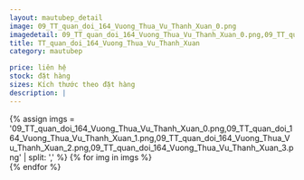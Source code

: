 ```yaml
---
layout: mautubep_detail
image: 09_TT_quan_doi_164_Vuong_Thua_Vu_Thanh_Xuan_0.png
imagedetail: 09_TT_quan_doi_164_Vuong_Thua_Vu_Thanh_Xuan_0.png,09_TT_quan_doi_164_Vuong_Thua_Vu_Thanh_Xuan_1.png,09_TT_quan_doi_164_Vuong_Thua_Vu_Thanh_Xuan_2.png,09_TT_quan_doi_164_Vuong_Thua_Vu_Thanh_Xuan_3.png
title: TT_quan_doi_164_Vuong_Thua_Vu_Thanh_Xuan
category: mautubep

price: liên hệ
stock: đặt hàng
sizes: Kích thước theo đặt hàng
description: |
---
```

<section class="no-padding" id="two">
	<div class="container-fluid">
	<div class="row-no-gutters">
	{% assign imgs = '09_TT_quan_doi_164_Vuong_Thua_Vu_Thanh_Xuan_0.png,09_TT_quan_doi_164_Vuong_Thua_Vu_Thanh_Xuan_1.png,09_TT_quan_doi_164_Vuong_Thua_Vu_Thanh_Xuan_2.png,09_TT_quan_doi_164_Vuong_Thua_Vu_Thanh_Xuan_3.png' | split: ',' %}
	{% for img in imgs %}
	   <div class="col-lg-6 col-sm-6 col-md-6"> 
			<a href="#" class="portfolio-box">
			<img src="{{site.baseurl}}/assets/images/tubep/{{img}}" class="image main" alt="">
			</a>
		</div>
	{% endfor %}			
	</div>
	</div>
</section>